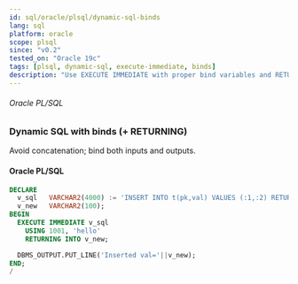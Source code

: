 ```yaml
---
id: sql/oracle/plsql/dynamic-sql-binds
lang: sql
platform: oracle
scope: plsql
since: "v0.2"
tested_on: "Oracle 19c"
tags: [plsql, dynamic-sql, execute-immediate, binds]
description: "Use EXECUTE IMMEDIATE with proper bind variables and RETURNING INTO"
---
```

###### Oracle PL/SQL
### Dynamic SQL with binds (+ RETURNING)
Avoid concatenation; bind both inputs and outputs.

#### Oracle PL/SQL
```sql
DECLARE
  v_sql   VARCHAR2(4000) := 'INSERT INTO t(pk,val) VALUES (:1,:2) RETURNING val INTO :3';
  v_new   VARCHAR2(100);
BEGIN
  EXECUTE IMMEDIATE v_sql
    USING 1001, 'hello'
    RETURNING INTO v_new;

  DBMS_OUTPUT.PUT_LINE('Inserted val='||v_new);
END;
/
```
